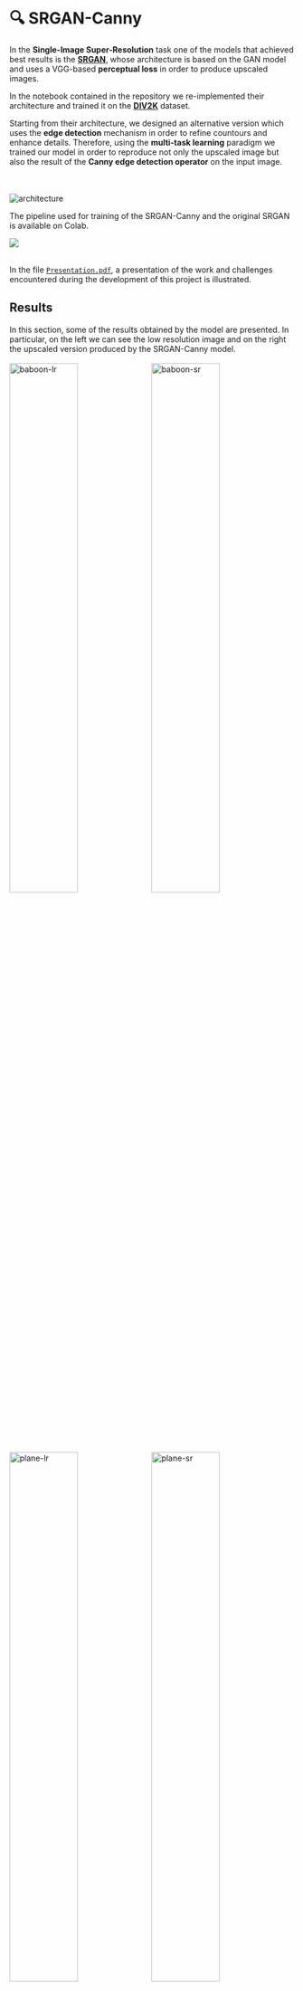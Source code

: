 # 🔍 SRGAN-Canny

In the **Single-Image Super-Resolution** task one of the models that achieved best results is the **[SRGAN](https://arxiv.org/abs/1609.04802)**, whose architecture is based on the GAN model and uses a VGG-based **perceptual loss** in order to produce upscaled images.

In the notebook contained in the repository we re-implemented their architecture and trained it on the **[DIV2K](https://data.vision.ee.ethz.ch/cvl/DIV2K/)** dataset.

Starting from their architecture, we designed an alternative version which uses the **edge detection** mechanism in order to refine countours and enhance details. Therefore, using the **multi-task learning** paradigm we trained our model in order to reproduce not only the upscaled image but also the result of the **Canny edge detection operator** on the input image. 

<br /><br />
![architecture](https://user-images.githubusercontent.com/58000595/218801478-5b7d7a32-ea8f-4bc1-9db4-66f72b7d6a9c.png)

The pipeline used for training of the SRGAN-Canny and the original SRGAN is available on Colab.

<a href="https://colab.research.google.com/github/dotmat3/SRGAN-Canny/blob/main/SRGAN-Canny.ipynb">
  <img src="https://img.shields.io/badge/Colab-Open%20Notebook-green?style=for-the-badge&logo=googlecolab&color=blue">
</a>
<br /><br />

In the file [`Presentation.pdf`](https://github.com/dotmat3/SRGAN-Canny/blob/main/Presentation.pdf), a presentation of the work and challenges encountered during the development of this project is illustrated.

## Results

In this section, some of the results obtained by the model are presented. In particular, on the left we can see the low resolution image and on the right the upscaled version produced by the SRGAN-Canny model.
<br /><br />
<img src="https://user-images.githubusercontent.com/58000595/218803472-742dd0b7-4bad-44c7-b1bf-c47f94a80eb4.png" alt="baboon-lr" width="49%"></img>
<img src="https://user-images.githubusercontent.com/58000595/218802929-8e28d403-b3cd-4290-b2b7-60b557a13501.png" alt="baboon-sr" width="49%"></img>

<img src="https://user-images.githubusercontent.com/58000595/218803591-d0a33654-8c36-4c07-be76-02962cef1da4.png" alt="plane-lr" width="49%"></img>
<img src="https://user-images.githubusercontent.com/58000595/218802770-d12f51a8-99ef-47da-adf8-42a4fba28064.png" alt="plane-sr" width="49%"></img>

<img src="https://user-images.githubusercontent.com/58000595/218803540-a52a38bd-4e78-4939-8541-7750ac88d0a3.png" alt="camel-lr" width="49%"></img>
<img src="https://user-images.githubusercontent.com/58000595/218802840-fae6bfd4-cdb9-4897-bb92-fa1509b12f7b.png" alt="camel-sr" width="49%"></img>

Moreover, in the following table the average MSE, SSIM and PSNR are reported for the dataset used as test sets (Set5, Set14, BSD100) with both the baseline SRGAN architecture proposed in the original paper but trained on our dataset and our SRGAN-Canny version enhanced by the edge detection task.

|             | AVG MSE | AVG SSIM | AVG PSNR |
|-------------|:-------:|:--------:|:--------:|
| **SRGAN-VGG54** | 0,01971 | 0,59896  | 23,87128 |
| **SRGAN-Canny** | 0,01808 | 0,61142  | 24,25129 |

## Contributors

<a href="https://github.com/dotmat3" target="_blank">
  <img src="https://img.shields.io/badge/Profile-Matteo%20Orsini-green?style=for-the-badge&logo=github&labelColor=blue&color=white">
</a>
<br /><br />
<a href="https://github.com/SkyLionx" target="_blank">
  <img src="https://img.shields.io/badge/Profile-Fabrizio%20Rossi-green?style=for-the-badge&logo=github&labelColor=blue&color=white">
</a>

## Technologies

In this project, the following libraries for Python were used:
- TensorFlow
- OpenCV
- Numpy
- Matplotlib
- Weights and Biases in order to track the experiments
